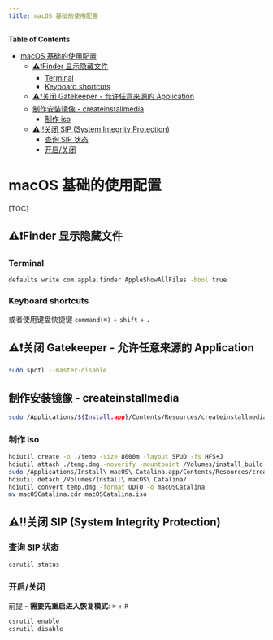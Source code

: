 ```yaml
---
title: macOS 基础的使用配置
---
```


<!-- START doctoc generated TOC please keep comment here to allow auto update -->
<!-- DON'T EDIT THIS SECTION, INSTEAD RE-RUN doctoc TO UPDATE -->
**Table of Contents**

- [macOS 基础的使用配置](#macos-%E5%9F%BA%E7%A1%80%E7%9A%84%E4%BD%BF%E7%94%A8%E9%85%8D%E7%BD%AE)
  - [⚠️❗️Finder 显示隐藏文件](#%EF%B8%8Ffinder-%E6%98%BE%E7%A4%BA%E9%9A%90%E8%97%8F%E6%96%87%E4%BB%B6)
    - [Terminal](#terminal)
    - [Keyboard shortcuts](#keyboard-shortcuts)
  - [⚠️❗️关闭 Gatekeeper - 允许任意来源的 Application](#%EF%B8%8F%E5%85%B3%E9%97%AD-gatekeeper---%E5%85%81%E8%AE%B8%E4%BB%BB%E6%84%8F%E6%9D%A5%E6%BA%90%E7%9A%84-application)
  - [制作安装镜像 - createinstallmedia](#%E5%88%B6%E4%BD%9C%E5%AE%89%E8%A3%85%E9%95%9C%E5%83%8F---createinstallmedia)
    - [制作 iso](#%E5%88%B6%E4%BD%9C-iso)
  - [⚠️‼️关闭 SIP (System Integrity Protection)](#%E5%85%B3%E9%97%AD-sip-system-integrity-protection)
    - [查询 SIP 状态](#%E6%9F%A5%E8%AF%A2-sip-%E7%8A%B6%E6%80%81)
    - [开启/关闭](#%E5%BC%80%E5%90%AF%E5%85%B3%E9%97%AD)

<!-- END doctoc generated TOC please keep comment here to allow auto update -->

# macOS 基础的使用配置

[TOC]

## ⚠️❗️Finder 显示隐藏文件
### Terminal
```bash
defaults write com.apple.finder AppleShowAllFiles -bool true
```
### Keyboard shortcuts
或者使用键盘快捷键 `command(⌘)` + `shift` + `.`

## ⚠️❗️关闭 Gatekeeper - 允许任意来源的 Application

```bash
sudo spctl --master-disable
```

## 制作安装镜像 - createinstallmedia

```bash
sudo /Applications/${Install.app}/Contents/Resources/createinstallmedia --volume /Volumes/${MyVolume} /Applications/${Install.app} --downloadassets --nointeraction
```

### 制作 iso

```bash
hdiutil create -o ./temp -size 8000m -layout SPUD -fs HFS+J
hdiutil attach ./temp.dmg -noverify -mountpoint /Volumes/install_build
sudo /Applications/Install\ macOS\ Catalina.app/Contents/Resources/createinstallmedia  --volume /Volumes/install_build/
hdiutil detach /Volumes/Install\ macOS\ Catalina/
hdiutil convert temp.dmg -format UDTO -o macOSCatalina
mv macOSCatalina.cdr macOSCatalina.iso
```

## ⚠️‼️关闭 SIP (System Integrity Protection)

### 查询 SIP 状态

```bash
csrutil status
```

### 开启/关闭

前提 - **需要先重启进入恢复模式**: `⌘` + `R`

```bash
csrutil enable
csrutil disable
```


